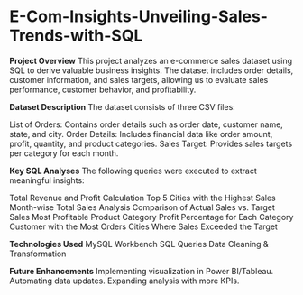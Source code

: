 # E-Com-Insights-Unveiling-Sales-Trends-with-SQL
**Project Overview**
This project analyzes an e-commerce sales dataset using SQL to derive valuable business insights. The dataset includes order details, customer information, and sales targets, allowing us to evaluate sales performance, customer behavior, and profitability.

**Dataset Description**
The dataset consists of three CSV files:

List of Orders: Contains order details such as order date, customer name, state, and city.
Order Details: Includes financial data like order amount, profit, quantity, and product categories.
Sales Target: Provides sales targets per category for each month.

**Key SQL Analyses**
The following queries were executed to extract meaningful insights:

Total Revenue and Profit Calculation
Top 5 Cities with the Highest Sales
Month-wise Total Sales Analysis
Comparison of Actual Sales vs. Target Sales
Most Profitable Product Category
Profit Percentage for Each Category
Customer with the Most Orders
Cities Where Sales Exceeded the Target

**Technologies Used**
MySQL Workbench
SQL Queries
Data Cleaning & Transformation

**Future Enhancements**
Implementing visualization in Power BI/Tableau.
Automating data updates.
Expanding analysis with more KPIs.
